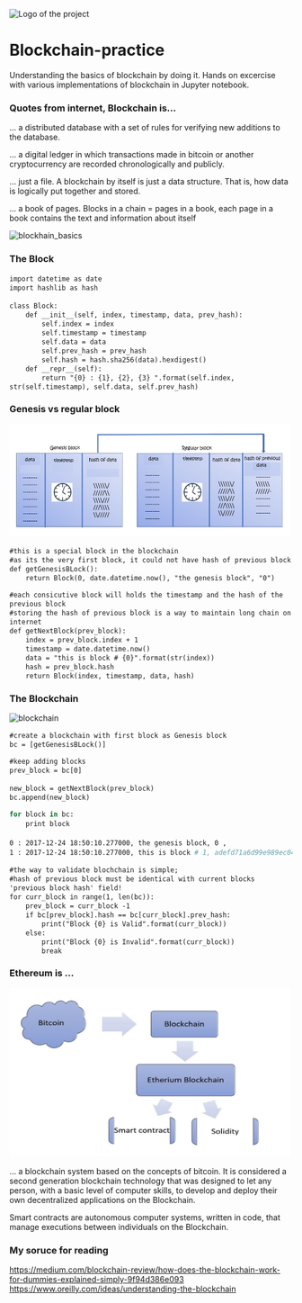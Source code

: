 ![Logo of the project](https://github.com/vivek-bombatkar/Blockchain-Practice/blob/master/pics/blockchain.JPG)
# Blockchain-practice
Understanding the basics of blockchain by doing it.
Hands on excercise with various implementations of blockchain in Jupyter notebook.


### Quotes from internet, Blockchain is...

... a distributed database with a set of rules for verifying new additions to the database. 

... a digital ledger in which transactions made in bitcoin or another cryptocurrency are recorded chronologically and publicly.

... just a file.  A blockchain by itself is just a data structure.  That is, how data is logically put together and stored. 

... a book of pages. Blocks in a chain = pages in a book, each page in a book contains the text and information about itself

![blockhain_basics](https://github.com/vivek-bombatkar/Blockchain-Practice/blob/master/pics/blockhain_basics.png)


### The Block

```shell
import datetime as date
import hashlib as hash

class Block:
    def __init__(self, index, timestamp, data, prev_hash):
        self.index = index
        self.timestamp = timestamp
        self.data = data
        self.prev_hash = prev_hash
        self.hash = hash.sha256(data).hexdigest()
    def __repr__(self):
        return "{0} : {1}, {2}, {3} ".format(self.index, str(self.timestamp), self.data, self.prev_hash)
```

### Genesis vs regular block

<img src="./pics/Howtheblockattach.JPG" width="500" height="200" />

```shell
#this is a special block in the blockchain
#as its the very first block, it could not have hash of previous block
def getGenesisBLock():
    return Block(0, date.datetime.now(), "the genesis block", "0")
```

```shell
#each consicutive block will holds the timestamp and the hash of the previous block
#storing the hash of previous block is a way to maintain long chain on internet
def getNextBlock(prev_block):
    index = prev_block.index + 1
    timestamp = date.datetime.now()
    data = "this is block # {0}".format(str(index))
    hash = prev_block.hash
    return Block(index, timestamp, data, hash)
```

### The Blockchain

![blockchain](https://github.com/vivek-bombatkar/Blockchain-Practice/blob/master/pics/Howtheblocksgetadded.JPG)

```shell
#create a blockchain with first block as Genesis block  
bc = [getGenesisBLock()]
```

```shell
#keep adding blocks
prev_block = bc[0]

new_block = getNextBlock(prev_block)
bc.append(new_block)
```

```bash
for block in bc:
    print block
	
0 : 2017-12-24 18:50:10.277000, the genesis block, 0 ,
1 : 2017-12-24 18:50:10.277000, this is block # 1, adefd71a6d99e989ec041e9dbdd340a09f7f2be25835d5df865ea00531c5d867
```

```shell
#the way to validate blochchain is simple; 
#hash of previous block must be identical with current blocks 'previous block hash' field!
for curr_block in range(1, len(bc)):
    prev_block = curr_block -1
    if bc[prev_block].hash == bc[curr_block].prev_hash:
        print("Block {0} is Valid".format(curr_block))
    else:
        print("Block {0} is Invalid".format(curr_block))
        break
```


### Ethereum is ...

<img src="./pics/Howthebolckchainattached.JPG" width="500" height="300" />

... a blockchain system based on the concepts of bitcoin.
It is considered a second generation blockchain technology that was designed to let any person, with a basic level of computer skills, to develop and deploy their own decentralized applications on the Blockchain.

Smart contracts are autonomous computer systems, written in code, that manage executions between individuals on the Blockchain.

### My soruce for reading
https://medium.com/blockchain-review/how-does-the-blockchain-work-for-dummies-explained-simply-9f94d386e093
https://www.oreilly.com/ideas/understanding-the-blockchain
